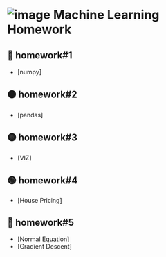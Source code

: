 # ![image](https://ifh.cc/g/NLHLdw.png) Machine Learning Homework
## 🔴 homework#1
- [numpy]

## 🟠 homework#2
- [pandas]

## 🟡 homework#3
- [VIZ]

## 🟢 homework#4
- [House Pricing]

## 🔵 homework#5
- [Normal Equation]
- [Gradient Descent]